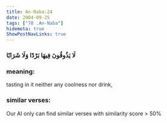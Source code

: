 ```yaml
---
title: An-Naba:24
date: 2004-09-25
tags: ["78 .An-Naba"]
hidemeta: true 
ShowPostNavLinks: true 
---
```

### لَا يَذُوقُونَ فِيهَا بَرْدًا وَلَا شَرَابًا
### meaning: 
tasting in it neither any coolness nor drink,
### similar verses: 

Our AI only can find similar verses with similarity score > 50% 




